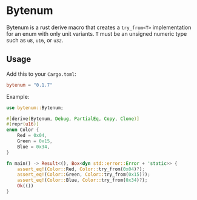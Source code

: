 # Bytenum

Bytenum is a rust derive macro that creates a `try_from<T>` implementation for an enum with only unit variants. 
`T` must be an unsigned numeric type such as `u8`, `u16`, or `u32`.

## Usage

Add this to your `Cargo.toml`:

```toml
bytenum = "0.1.7"
```

Example:

```rust
use bytenum::Bytenum;

#[derive(Bytenum, Debug, PartialEq, Copy, Clone)]
#[repr(u16)]
enum Color {
    Red = 0x04,
    Green = 0x15,
    Blue = 0x34,
}

fn main() -> Result<(), Box<dyn std::error::Error + 'static>> {
    assert_eq!(Color::Red, Color::try_from(0x04)?);
    assert_eq!(Color::Green, Color::try_from(0x15)?);
    assert_eq!(Color::Blue, Color::try_from(0x34)?);
    Ok(())
}
```